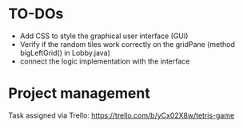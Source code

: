 # TO-DOs

* Add CSS to style the graphical user interface (GUI)
* Verify if the random tiles work correctly on the gridPane (method bigLeftGrid() in Lobby.java)
* connect the logic implementation with the interface

# Project management

Task assigned via Trello: https://trello.com/b/yCx02X8w/tetris-game
